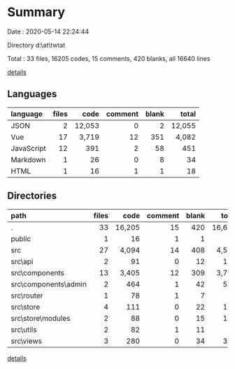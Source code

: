 # Summary

Date : 2020-05-14 22:24:44

Directory d:\at\twtat

Total : 33 files,  16205 codes, 15 comments, 420 blanks, all 16640 lines

[details](details.md)

## Languages
| language | files | code | comment | blank | total |
| :--- | ---: | ---: | ---: | ---: | ---: |
| JSON | 2 | 12,053 | 0 | 2 | 12,055 |
| Vue | 17 | 3,719 | 12 | 351 | 4,082 |
| JavaScript | 12 | 391 | 2 | 58 | 451 |
| Markdown | 1 | 26 | 0 | 8 | 34 |
| HTML | 1 | 16 | 1 | 1 | 18 |

## Directories
| path | files | code | comment | blank | total |
| :--- | ---: | ---: | ---: | ---: | ---: |
| . | 33 | 16,205 | 15 | 420 | 16,640 |
| public | 1 | 16 | 1 | 1 | 18 |
| src | 27 | 4,094 | 14 | 408 | 4,516 |
| src\api | 2 | 91 | 0 | 12 | 103 |
| src\components | 13 | 3,405 | 12 | 309 | 3,726 |
| src\components\admin | 2 | 464 | 1 | 42 | 507 |
| src\router | 1 | 78 | 1 | 7 | 86 |
| src\store | 4 | 111 | 0 | 22 | 133 |
| src\store\modules | 2 | 88 | 0 | 15 | 103 |
| src\utils | 2 | 82 | 1 | 11 | 94 |
| src\views | 3 | 280 | 0 | 34 | 314 |

[details](details.md)